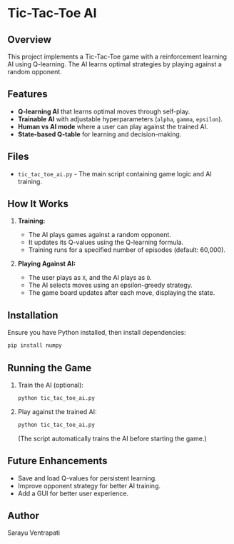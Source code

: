 # Tic-Tac-Toe AI

## Overview
This project implements a Tic-Tac-Toe game with a reinforcement learning AI using Q-learning. The AI learns optimal strategies by playing against a random opponent.

## Features
- **Q-learning AI** that learns optimal moves through self-play.
- **Trainable AI** with adjustable hyperparameters (`alpha`, `gamma`, `epsilon`).
- **Human vs AI mode** where a user can play against the trained AI.
- **State-based Q-table** for learning and decision-making.

## Files
- `tic_tac_toe_ai.py` - The main script containing game logic and AI training.

## How It Works
1. **Training:**
   - The AI plays games against a random opponent.
   - It updates its Q-values using the Q-learning formula.
   - Training runs for a specified number of episodes (default: 60,000).

2. **Playing Against AI:**
   - The user plays as `X`, and the AI plays as `O`.
   - The AI selects moves using an epsilon-greedy strategy.
   - The game board updates after each move, displaying the state.

## Installation
Ensure you have Python installed, then install dependencies:
```sh
pip install numpy
```

## Running the Game
1. Train the AI (optional):
   ```sh
   python tic_tac_toe_ai.py
   ```
2. Play against the trained AI:
   ```sh
   python tic_tac_toe_ai.py
   ```
   (The script automatically trains the AI before starting the game.)

## Future Enhancements
- Save and load Q-values for persistent learning.
- Improve opponent strategy for better AI training.
- Add a GUI for better user experience.

## Author
Sarayu Ventrapati

